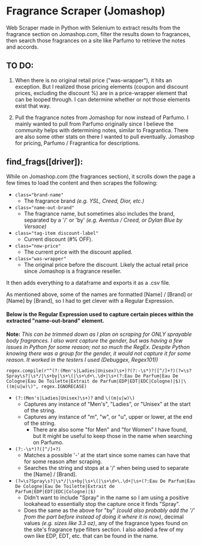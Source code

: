 # Fragrance Scraper (Jomashop)

Web Scraper made in Python with Selenium to extract results from the fragrance section on Jomashop.com, filter the results down to fragrances, then search those fragrances on a site like Parfumo to retrieve the notes and accords.

## TO DO:
1. When there is no original retail price ("was-wrapper"), it hits an exception. But I realized those pricing elements (coupon and discount prices, excluding the discount %) are in a price-wrapper element that can be looped through. I can determine whether or not those elements exist that way.

2. Pull the fragrance notes from Jomashop for now instead of Parfumo. I mainly wanted to pull from Parfumo originally since I believe the community helps with determining notes, similar to Fragrantica. There are also some other stats on there I wanted to pull eventually. Jomashop for pricing, Parfumo / Fragrantica for descriptions.

## find_frags([driver]):
While on Jomashop.com (the fragrances section), it scrolls down the page a few times to load the content and then scrapes the following:
- ``` class="brand-name" ```
  - The fragrance brand *(e.g. YSL, Creed, Dior, etc.)*
- ``` class="name-out-brand" ```
  - The fragrance name, but sometimes also includes the brand, separated by a '/' or 'by' *(e.g. Aventus / Creed, or Dylan Blue by Versace)*
- ``` class="tag-item discount-label" ```
  - Current discount (#% OFF).
- ``` class="now-price" ```
  - The current price with the discount applied.
- ``` class="was-wrapper" ```
  - The original price before the discount. Likely the actual retail price since Jomashop is a fragrance reseller.

It then adds everything to a dataframe and exports it as a .csv file.

As mentioned above, some of the names are formatted [Name] / [Brand] or [Name] by [Brand], so I had to get clever with a Regular Expression.



#### Below is the Regular Expression used to capture certain pieces within the extracted "name-out-brand" element. 

**Note:** *This can be trimmed down as I plan on scraping for ONLY sprayable body fragrances. I also want capture the gender, but was having a few issues in Python for some reason; not so much the RegEx. Despite Python knowing there was a group for the gender, it would not capture it for some reason. It worked in the testers I used (Debuggex, Regex101))*

``` regex.compile(r"^(?:(Men's|Ladies|Unisex)\s+)?(?:-\s*)?([^/]+?)(?=\s?Spray\s?|\s*/|\s+by|\s+\(|\s+\d+\.\d+|\s+(?:Eau De Parfum|Eau De Cologne|Eau De Toilette|Extrait de Parfum|EDP|EDT|EDC|Cologne)|$)|\((m|u|w)\)", regex.IGNORECASE) ```
- ``` (?:(Men's|Ladies|Unisex)\s+)? ``` and ``` \((m|u|w)\) ``` 
  - Captures any instance of "Men's", "Ladies", or "Unisex" at the start of the string.
  - Captures any instance of "m", "w", or "u", upper or lower, at the end of the string.
    - There are also some "for Men" and "for Women" I have found, but It might be useful to keep those in the name when searching on Parfumo.  
- ``` (?:-\s*)?([^/]+?) ```
  - Matches a possible '-' at the start since some names can have that for some reason after scraping.
  - Searches the string and stops at a '/' when being used to separate the [Name] / [Brand].
- ``` (?=\s?Spray\s?|\s*/|\s+by|\s+\(|\s+\d+\.\d+|\s+(?:Eau De Parfum|Eau De Cologne|Eau De Toilette|Extrait de Parfum|EDP|EDT|EDC|Cologne)|$) ```
  - Didn't want to include "Spray" in the name so I am using a positive lookahead to essentially stop the capture once it finds "Spray".
  - Does the same as the above for "by" *(could also probably add the '/' from the part before instead of doing it where it is now)*, decimal values *(e.g. sizes like 3.3 oz)*, any of the fragrance types found on the site's fragrance type filters section. I also added a few of my own like EDP, EDT, etc. that can be found in the name.